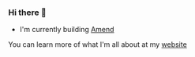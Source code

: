 ### Hi there 👋


- I'm currently building [Amend](https://joinamend.com)

You can learn more of what I'm all about at my [website](https://www.nathantowianski.com)

<!--
**FutureNathan/FutureNathan** is a ✨ _special_ ✨ repository because its `README.md` (this file) appears on your GitHub profile.


-->
